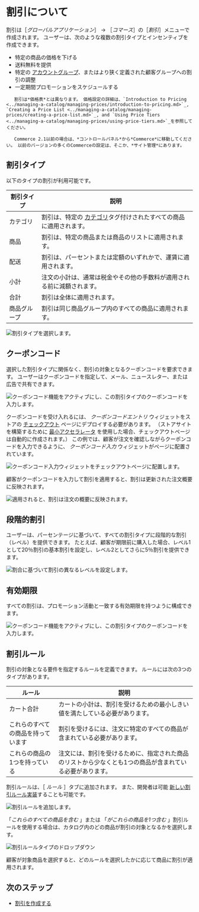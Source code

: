# 割引について

割引は［_グローバルアプリケーション_］ &rarr; ［_コマース_］の［_割引_］メニューで作成されます。 ユーザーは、次のような複数の割引タイプとインセンティブを作成できます。

* 特定の商品の価格を下げる
* 送料無料を提供
* 特定の [アカウントグループ](../users-and-accounts/account-management/creating-a-new-account-group.md)、またはより狭く定義された顧客グループへの割引の調整
* 一定期間プロモーションをスケジュールする

```tip::
   割引は*価格表*とは異なります。 価格設定の詳細は、`Introduction to Pricing <../managing-a-catalog/managing-prices/introduction-to-pricing.md>`_, `Creating a Price List <../managing-a-catalog/managing-prices/creating-a-price-list.md>`_, and `Using Price Tiers <../managing-a-catalog/managing-prices/using-price-tiers.md>`_を参照してください。
```

```note::
   Commerce 2.1以前の場合は、*コントロールパネル*から*Commerce*に移動してください。 以前のバージョンの多くのCommerceの設定は、そこか、*サイト管理*にあります。
```

## 割引タイプ

以下のタイプの割引が利用可能です。

| 割引タイプ  | 説明                                                                                                                                                    |
| ------ | ----------------------------------------------------------------------------------------------------------------------------------------------------- |
| カテゴリ   | 割引は、特定の [カテゴリ](../managing-a-catalog/creating-and-managing-products/products/organizing-your-catalog-with-product-categories.md)タグ付けされたすべての商品に適用されます。 |
| 商品     | 割引は、特定の商品または商品のリストに適用されます。                                                                                                                            |
| 配送     | 割引は、パーセントまたは定額のいずれかで、運賃に適用されます。                                                                                                                       |
| 小計     | 注文の小計は、通常は税金やその他の手数料が適用される前に減額されます。                                                                                                                   |
| 合計     | 割引は全体に適用されます。                                                                                                                                         |
| 商品グループ | 割引は同じ商品グループ内のすべての商品に適用されます。                                                                                                                           |

![割引タイプを選択します。](./introduction-to-discounts/images/01.png)

## クーポンコード

選択した割引タイプに関係なく、割引の対象となるクーポンコードを要求できます。 ユーザーはクーポンコードを指定して、メール、ニュースレター、または広告で共有できます。

![クーポンコード機能をアクティブにし、この割引タイプのクーポンコードを入力します。](./introduction-to-discounts/images/02.png)

クーポンコードを受け入れるには、 _クーポンコードエントリ_ ウィジェットをストアの [チェックアウト](../creating-store-content/commerce-storefront-pages/checkout.md) ページにデプロイする必要があります。 （ストアサイトを構築するために [最小アクセラレータ](../starting-a-store/using-the-minium-accelerator-to-jump-start-your-b2b-store.md) を使用した場合、チェックアウトページは自動的に作成されます。） この例では、顧客が注文を確認しながらクーポンコードを入力できるように、 _クーポンコード入力_ ウィジェットがページに配置されています。

![クーポンコード入力ウィジェットをチェックアウトページに配置します。](./introduction-to-discounts/images/07.png)

顧客がクーポンコードを入力して割引を適用すると、割引は更新された注文概要に反映されます。

![適用されると、割引は注文の概要に反映されます。](./introduction-to-discounts/images/08.png)

## 段階的割引

ユーザーは、パーセンテージに基づいて、すべての割引タイプに段階的な割引（レベル）を提供できます。 たとえば、顧客が期限前に購入した場合、レベル1として20％割引の基本割引を設定し、レベル2としてさらに5％割引を提供できます。

![割合に基づいて割引の異なるレベルを設定します。](./introduction-to-discounts/images/06.png)

## 有効期限

すべての割引は、プロモーション活動と一致する有効期限を持つように構成できます。

![クーポンコード機能をアクティブにし、この割引タイプのクーポンコードを入力します。](./introduction-to-discounts/images/03.png)

## 割引ルール

割引の対象となる要件を指定するルールを定義できます。 ルールには次の3つのタイプがあります。

| ルール               | 説明                                                    |
| ----------------- | ----------------------------------------------------- |
| カート合計             | カートの小計は、割引を受けるための最小しきい値を満たしている必要があります。                |
| これらのすべての商品を持っています | 割引を受けるには、注文に特定のすべての商品が含まれている必要があります。                  |
| これらの商品の1つを持っている   | 注文には、割引を受けるために、指定された商品のリストから少なくとも1つの商品が含まれている必要があります。 |

割引ルールは、［ _ルール_ ］タブに追加されます。 また、開発者は可能 [新しい割引ルール実装](../developer-guide/adding-a-new-discount-rule-type.md)することも可能です。

![割引ルールを追加します。](./introduction-to-discounts/images/04.png)

「_これらのすべての商品を含む_ 」または 「_がこれらの商品を1つ含む_ 」割引ルールを使用する場合は、カタログ内のどの商品が割引の対象となるかを選択します。

![割引ルールタイプのドロップダウン](./introduction-to-discounts/images/05.png)

顧客が対象商品を選択すると、どのルールを選択したかに応じて商品に割引が適用されます。

## 次のステップ

* [割引を作成する](./creating-a-discount.md)
